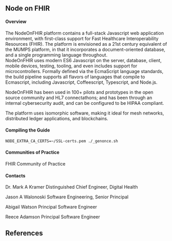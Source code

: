 

## Node on FHIR  

<!-- QWERTY: Removed internal documentation link -->

#### Overview  
The NodeOnFHIR platform contains a full-stack Javascript web application environment, with first-class support for Fast Healthcare Interoperability Resources (FHIR).  The platform is envisioned as a 21st century equivalent of the MUMPS platform, in that it incorporates a document-oriented database, and a single programming language throughout.   
NodeOnFHIR uses modern ES6 Javascript on the server, database, client, mobile devices, testing, tooling, and even includes support for microcontrollers.  Formally defined via the EcmaScript language standards, the build pipeline supports all flavors of languages that compile to Ecmascript, including Javascript, Coffeescript, Typescript, and Node.js.  

NodeOnFHIR has been used in 100+ pilots and prototypes in the open source community and HL7 connectathons; and has been through an internal cybersecurity audit, and can be configured to be HIPAA compliant.

The platform uses isomorphic software, making it ideal for mesh networks, distributed ledger applications, and blockchains.  


#### Compiling the Guide

```
NODE_EXTRA_CA_CERTS=~/SSL-certs.pem ./_genonce.sh
```


#### Communities of Practice  
FHIR Community of Practice

#### Contacts  

Dr. Mark A Kramer
Distinguished Chief Engineer, Digital Health

Jason A Walonoski
Software Engineering, Senior Principal

Abigail Watson
Principal Software Engineer

Reece Adamson
Principal Software Engineer



## References  

<!-- QWERTY: removed internal references -->

